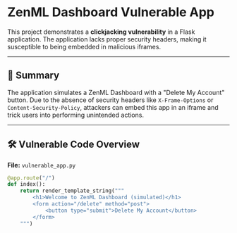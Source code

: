 # ZenML Dashboard Vulnerable App

This project demonstrates a **clickjacking vulnerability** in a Flask application. The application lacks proper security headers, making it susceptible to being embedded in malicious iframes.

---

## 📌 Summary

The application simulates a ZenML Dashboard with a "Delete My Account" button. Due to the absence of security headers like `X-Frame-Options` or `Content-Security-Policy`, attackers can embed this app in an iframe and trick users into performing unintended actions.

---

## 🛠️ Vulnerable Code Overview

**File:** `vulnerable_app.py`

```python
@app.route("/")
def index():
    return render_template_string("""
        <h1>Welcome to ZenML Dashboard (simulated)</h1>
        <form action="/delete" method="post">
            <button type="submit">Delete My Account</button>
        </form>
    """)